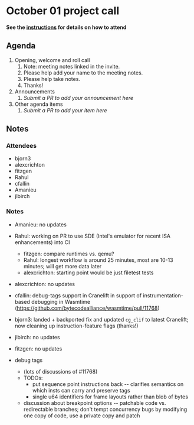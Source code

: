 # October 01 project call

**See the [instructions](../README.md) for details on how to attend**

## Agenda
1. Opening, welcome and roll call
    1. Note: meeting notes linked in the invite.
    1. Please help add your name to the meeting notes.
    1. Please help take notes.
    1. Thanks!
1. Announcements
    1. _Submit a PR to add your announcement here_
1. Other agenda items
    1. _Submit a PR to add your item here_

## Notes

### Attendees

- bjorn3
- alexcrichton
- fitzgen
- Rahul
- cfallin
- Amanieu
- jlbirch

### Notes

- Amanieu: no updates
- Rahul: working on PR to use SDE (Intel's emulator for recent ISA
  enhancements) into CI
  - fitzgen: compare runtimes vs. qemu?
  - Rahul: longest workflow is around 25 minutes, most are 10-13 minutes; will
    get more data later
  - alexcrichton: starting point would be just filetest tests
- alexcrichton: no updates
- cfallin: debug-tags support in Cranelift in support of instrumentation-based
  debugging in Wasmtime
  (https://github.com/bytecodealliance/wasmtime/pull/11768)
- bjorn3: landed + backported fix and updated `cg_clif` to latest Cranelift;
  now cleaning up instruction-feature flags (thanks!)
- jlbirch: no updates
- fitzgen: no updates

- debug tags
  - (lots of discussions of #11768)
  - TODOs:
    - put sequence point instructions back -- clarifies semantics on which
      insts can carry and preserve tags
    - single u64 identifiers for frame layouts rather than blob of bytes
  - discussion about breakpoint options -- patchable code vs. redirectable
    branches; don't tempt concurrency bugs by modifying one copy of code, use a
    private copy and patch
